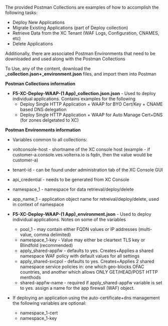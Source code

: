The provided Postman Collections are examples of how to accomplish the following tasks:

* Deploy New Applications
* Migrate Existing Applications (part of Deploy collection)
* Retrieve Data from the XC Tenant (WAF Logs, Configuration, CNAMES, etc)
* Delete Applications

Additionally, there are associated Postman Environments that need to be downloaded and used along with the Postman Collections

To Use, any of the content, download the **_collection.json+_environment.json** files, and import them into Postman


**Postman Collections information**
* **F5-XC-Deploy-WAAP-(1 App)_collection.json.json** - Used to deploy individual applications.  Contains examples for the following
  * Deploy Single HTTP Application + WAAP for BYO Cert/Key + CNAME based DNS delegation
  * Deploy Single HTTP Application + WAAP for Auto Manage Cert+DNS (for zones delgetated to XC)


**Postman Environments information**

* Variables common to all collections:
 * voltconsole-host - shortname of the XC console host (example - if customer-a.console.ves.volterra.io is fqdn, then the value would be customer-a)
 * tenant-id - can be found under administration tab of the XC Console GUI
 * api_credential - needs to be generated from XC Console
 * namespace_1 - namespace for data retrieval/deploy/delete
 * app_name_1 - application object name for retreival/deploy/delete, used in context of namespace

* **F5-XC-Deploy-WAAP-(1 App)_environment.json** - Used to deploy individual applications.  Notes on some of the variables
  * pool_1 - may contain either FQDN values or IP addresses (multi-value, comma delimited)
  * namespace_1-key - Value may either be cleartext TLS key or Blindfold (recommended)
  * apply_shared-appfw - defaults to yes.  Creates+Applies a shared namespace WAF policy with default values for all settings
  * apply_shared-svcpol - defaults to yes.  Creates+Applies 2 shared namespace service policies in: one which geo-blocks OFAC countries, and another which allows ONLY GET/HEAD/POST HTTP menthods
  * shared-appfw-name - required if apply_shared-appfw variable is set to yes.  assign a name for the app firewall (WAF) object.

 * If deploying an application using the auto-certificate+dns management the following variables are optional:
   * namespace_1-cert
   * namespace_1-key
